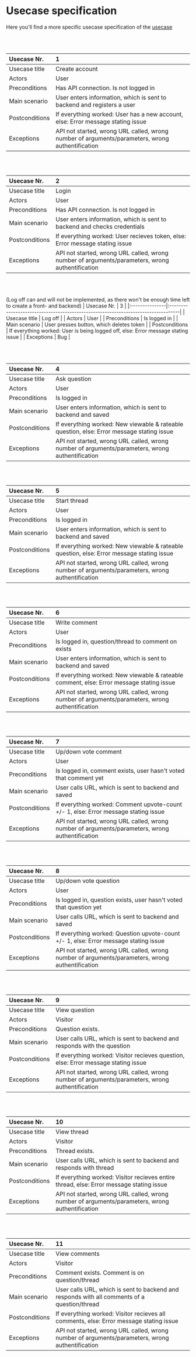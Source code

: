 # Usecase specification

Here you'll find a more specific usecase specification of the [usecase](https://github.com/Z-100/AUORA/blob/master/other/usecase/usecase_before.drawio)

<br/><br/>

| Usecase Nr.    | 1                                                                                               |
|:---------------|:------------------------------------------------------------------------------------------------|
| Usecase title  | Create account                                                                                  |
| Actors         | User                                                                                            |
| Preconditions  | Has API connection. Is not logged in                                                            |
| Main scenario  | User enters information, which is sent to backend and registers a user                          |
| Postconditions | If everything worked: User has a new account, else: Error message stating issue                 |
| Exceptions     | API not started, wrong URL called, wrong number of arguments/parameters, wrong authentification |

<br/><br/>

| Usecase Nr.    | 2                                                                                               |
|:---------------|:------------------------------------------------------------------------------------------------|
| Usecase title  | Login                                                                                           |
| Actors         | User                                                                                            |
| Preconditions  | Has API connection. Is not logged in                                                            |
| Main scenario  | User enters information, which is sent to backend and checks credentials                        |
| Postconditions | If everything worked: User recieves token, else: Error message stating issue                    |
| Exceptions     | API not started, wrong URL called, wrong number of arguments/parameters, wrong authentification |

<br/><br/>

(Log off can and will not be implemented, as there won't be enough time left to create a front- and backend)
| Usecase Nr.    | 3                                                                                 |
|:---------------|:----------------------------------------------------------------------------------|
| Usecase title  | Log off                                                                           |
| Actors         | User                                                                              |
| Preconditions  | Is logged in                                                                      |
| Main scenario  | User presses button, which deletes token                                          |
| Postconditions | If everything worked: User is being logged off, else: Error message stating issue |
| Exceptions     | Bug |

<br/><br/>

| Usecase Nr.    | 4                                                                                               |
|:---------------|:------------------------------------------------------------------------------------------------|
| Usecase title  | Ask question                                                                                    |
| Actors         | User                                                                                            |
| Preconditions  | Is logged in                                                                                    |
| Main scenario  | User enters information, which is sent to backend and saved                                     |
| Postconditions | If everything worked: New viewable & rateable question, else: Error message stating issue       |
| Exceptions     | API not started, wrong URL called, wrong number of arguments/parameters, wrong authentification |

<br/><br/>

| Usecase Nr.    | 5                                                                                               |
|:---------------|:------------------------------------------------------------------------------------------------|
| Usecase title  | Start thread                                                                                    |
| Actors         | User                                                                                            |
| Preconditions  | Is logged in                                                                                    |
| Main scenario  | User enters information, which is sent to backend and saved                                     |
| Postconditions | If everything worked: New viewable & rateable question, else: Error message stating issue       |
| Exceptions     | API not started, wrong URL called, wrong number of arguments/parameters, wrong authentification |

<br/><br/>

| Usecase Nr.    | 6                                                                                               |
|:---------------|:------------------------------------------------------------------------------------------------|
| Usecase title  | Write comment                                                                                   |
| Actors         | User                                                                                            |
| Preconditions  | Is logged in, question/thread to comment on exists                                              |
| Main scenario  | User enters information, which is sent to backend and saved                                     |
| Postconditions | If everything worked: New viewable & rateable comment, else: Error message stating issue        |
| Exceptions     | API not started, wrong URL called, wrong number of arguments/parameters, wrong authentification |

<br/><br/>

| Usecase Nr.    | 7                                                                                               |
|:---------------|:------------------------------------------------------------------------------------------------|
| Usecase title  | Up/down vote comment                                                                            |
| Actors         | User                                                                                            |
| Preconditions  | Is logged in, comment exists, user hasn't voted that comment yet                                |
| Main scenario  | User calls URL, which is sent to backend and saved                                              |
| Postconditions | If everything worked: Comment upvote-count +/- 1, else: Error message stating issue             |
| Exceptions     | API not started, wrong URL called, wrong number of arguments/parameters, wrong authentification |

<br/><br/>

| Usecase Nr.    | 8                                                                                               |
|:---------------|:------------------------------------------------------------------------------------------------|
| Usecase title  | Up/down vote question                                                                           |
| Actors         | User                                                                                            |
| Preconditions  | Is logged in, question exists, user hasn't voted that question yet                              |
| Main scenario  | User calls URL, which is sent to backend and saved                                              |
| Postconditions | If everything worked: Question upvote-count +/- 1, else: Error message stating issue            |
| Exceptions     | API not started, wrong URL called, wrong number of arguments/parameters, wrong authentification |

<br/><br/>

| Usecase Nr.    | 9                                                                                               |
|:---------------|:------------------------------------------------------------------------------------------------|
| Usecase title  | View question                                                                                   |
| Actors         | Visitor                                                                                         |
| Preconditions  | Question exists.                                                                                |
| Main scenario  | User calls URL, which is sent to backend and responds with the question                         |
| Postconditions | If everything worked: Visitor recieves question, else: Error message stating issue              |
| Exceptions     | API not started, wrong URL called, wrong number of arguments/parameters, wrong authentification |

<br/><br/>

| Usecase Nr.    | 10                                                                                              |
|:---------------|:------------------------------------------------------------------------------------------------|
| Usecase title  | View thread                                                                                     |
| Actors         | Visitor                                                                                         |
| Preconditions  | Thread exists.                                                                                  |
| Main scenario  | User calls URL, which is sent to backend and responds with thread                               |
| Postconditions | If everything worked: Visitor recieves entire thread, else: Error message stating issue         |
| Exceptions     | API not started, wrong URL called, wrong number of arguments/parameters, wrong authentification |

<br/><br/>

| Usecase Nr.    | 11                                                                                              |
|:---------------|:------------------------------------------------------------------------------------------------|
| Usecase title  | View comments                                                                                   |
| Actors         | Visitor                                                                                         |
| Preconditions  | Comment exists. Comment is on question/thread                                                   |
| Main scenario  | User calls URL, which is sent to backend and responds with all comments of a question/thread    |
| Postconditions | If everything worked: Visitor recieves all comments, else: Error message stating issue          |
| Exceptions     | API not started, wrong URL called, wrong number of arguments/parameters, wrong authentification |

